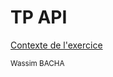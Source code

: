 # TP API

[Contexte de l'exercice](https://gist.github.com/KeligMartin/d433c06818b4acdd5ea7187972d5237e)

<small>Wassim BACHA</small>
